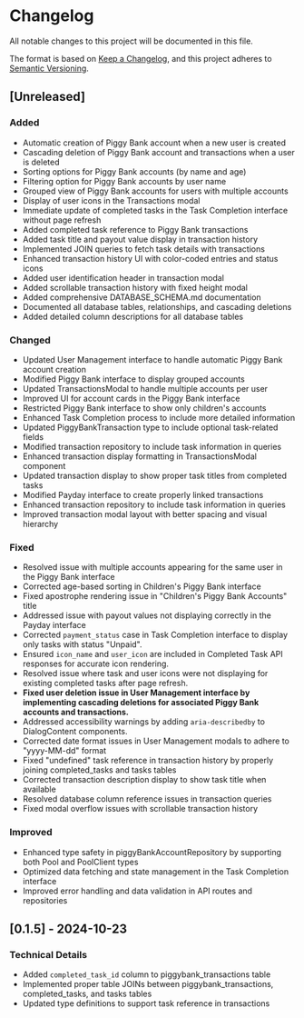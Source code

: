 # Changelog

All notable changes to this project will be documented in this file.

The format is based on [Keep a Changelog](https://keepachangelog.com/en/1.0.0/),
and this project adheres to [Semantic Versioning](https://semver.org/spec/v2.0.0.html).

## [Unreleased]

### Added

- Automatic creation of Piggy Bank account when a new user is created
- Cascading deletion of Piggy Bank account and transactions when a user is deleted
- Sorting options for Piggy Bank accounts (by name and age)
- Filtering option for Piggy Bank accounts by user name
- Grouped view of Piggy Bank accounts for users with multiple accounts
- Display of user icons in the Transactions modal
- Immediate update of completed tasks in the Task Completion interface without page refresh
- Added completed task reference to Piggy Bank transactions
- Added task title and payout value display in transaction history
- Implemented JOIN queries to fetch task details with transactions
- Enhanced transaction history UI with color-coded entries and status icons
- Added user identification header in transaction modal
- Added scrollable transaction history with fixed height modal
- Added comprehensive DATABASE_SCHEMA.md documentation
- Documented all database tables, relationships, and cascading deletions
- Added detailed column descriptions for all database tables

### Changed

- Updated User Management interface to handle automatic Piggy Bank account creation
- Modified Piggy Bank interface to display grouped accounts
- Updated TransactionsModal to handle multiple accounts per user
- Improved UI for account cards in the Piggy Bank interface
- Restricted Piggy Bank interface to show only children's accounts
- Enhanced Task Completion process to include more detailed information
- Updated PiggyBankTransaction type to include optional task-related fields
- Modified transaction repository to include task information in queries
- Enhanced transaction display formatting in TransactionsModal component
- Updated transaction display to show proper task titles from completed tasks
- Modified Payday interface to create properly linked transactions
- Enhanced transaction repository to include task information in queries
- Improved transaction modal layout with better spacing and visual hierarchy

### Fixed

- Resolved issue with multiple accounts appearing for the same user in the Piggy Bank interface
- Corrected age-based sorting in Children's Piggy Bank interface
- Fixed apostrophe rendering issue in "Children's Piggy Bank Accounts" title
- Addressed issue with payout values not displaying correctly in the Payday interface
- Corrected `payment_status` case in Task Completion interface to display only tasks with status "Unpaid".
- Ensured `icon_name` and `user_icon` are included in Completed Task API responses for accurate icon rendering.
- Resolved issue where task and user icons were not displaying for existing completed tasks after page refresh.
- **Fixed user deletion issue in User Management interface by implementing cascading deletions for associated Piggy Bank accounts and transactions.**
- Addressed accessibility warnings by adding `aria-describedby` to DialogContent components.
- Corrected date format issues in User Management modals to adhere to "yyyy-MM-dd" format
- Fixed "undefined" task reference in transaction history by properly joining completed_tasks and tasks tables
- Corrected transaction description display to show task title when available
- Resolved database column reference issues in transaction queries
- Fixed modal overflow issues with scrollable transaction history

### Improved

- Enhanced type safety in piggyBankAccountRepository by supporting both Pool and PoolClient types
- Optimized data fetching and state management in the Task Completion interface
- Improved error handling and data validation in API routes and repositories

## [0.1.5] - 2024-10-23

### Technical Details

- Added `completed_task_id` column to piggybank_transactions table
- Implemented proper table JOINs between piggybank_transactions, completed_tasks, and tasks tables
- Updated type definitions to support task reference in transactions
